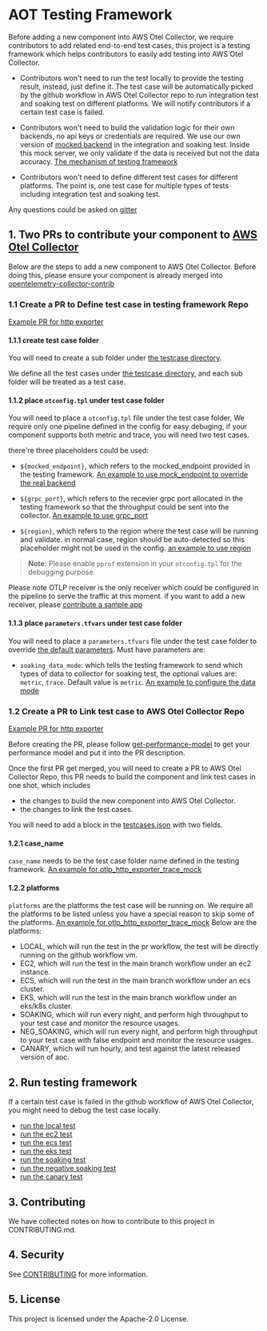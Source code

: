 # AOT Testing Framework

Before adding a new component into AWS Otel Collector, we require contributors to add related end-to-end test cases, this project is a testing framework which helps contributors to easily add testing into AWS Otel Collector. 

* Contributors won't need to run the test locally to provide the testing result, instead, just define it. The test case will be automatically picked by the github workflow in AWS Otel Collector repo to run integration test and soaking test on different platforms. We will notify contributors if a certain test case is failed.

* Contributors won't need to build the validation logic for their own backends, no api keys or credentials are required. We use our own version of [mocked backend](mocked_servers/) in the integration and soaking test. Inside this mock server, we only validate if the data is received but not the data accuracy. [The mechanism of testing framework](docs/testing-framework-design.md)

* Contributors won't need to define different test cases for different platforms. The point is, one test case for multiple types of tests including integration test and soaking test. 

Any questions could be asked on [gitter](https://gitter.im/aws-observability-aws-otel-test-framework/community)

## 1. Two PRs to contribute your component to [AWS Otel Collector](https://github.com/aws-observability/aws-otel-collector)

Below are the steps to add a new component to AWS Otel Collector. Before doing this, please ensure your component is already merged into [opentelemetry-collector-contrib](https://github.com/open-telemetry/opentelemetry-collector-contrib)

### 1.1 Create a PR to Define test case in testing framework Repo

[Example PR for http exporter](https://github.com/aws-observability/aws-otel-test-framework/pull/90)

#### 1.1.1 create test case folder
You will need to create a sub folder under [the testcase directory](https://github.com/aws-observability/aws-otel-test-framework/tree/terraform/terraform/testcases).

We define all the test cases under [the testcase directory](https://github.com/aws-observability/aws-otel-test-framework/tree/terraform/terraform/testcases), and each sub folder will be treated as a test case. 


#### 1.1.2 place `otconfig.tpl` under test case folder
You will need to place a `otconfig.tpl` file under the test case folder, We require only one pipeline defined in the config for easy debuging, if your component supports both metric and trace, you will need two test cases.

there're three placeholders could be used:

* `${mocked_endpoint}`, which refers to the mocked_endpoint provided in the testing framework. [An example to use mock_endpoint to override the real backend](https://github.com/aws-observability/aws-otel-test-framework/blob/terraform/terraform/testcases/otlp_http_exporter_metric_mock/otconfig.tpl#L17)

* `${grpc_port}`, which refers to the recevier grpc port allocated in the testing framework so that the throughput could be sent into the collector. [An example to use grpc_port](https://github.com/aws-observability/aws-otel-test-framework/blob/terraform/terraform/testcases/otlp_http_exporter_metric_mock/otconfig.tpl#L7)

* `${region}`, which refers to the region where the test case will be running and validate. in normal case, region should be auto-detected so this placeholder might not be used in the config. [an example to use region](https://github.com/aws-observability/aws-otel-test-framework/blob/terraform/terraform/testcases/otlp_metric/otconfig.tpl#L17)

> **Note:** Please enable `pprof` extension in your `otconfig.tpl` for the debugging purpose.

Please note OTLP receiver is the only receiver which could be configured in the pipeline to serve the traffic at this moment. if you want to add a new receiver, please [contribute a sample app](sample-apps/README.md)

#### 1.1.3 place `parameters.tfvars` under test case folder

You will need to place a `parameters.tfvars` file under the test case folder to override [the default parameters](terraform/common.tf). Must have parameters are:

* `soaking_data_mode`: which tells the testing framework to send which types of data to collector for soaking test, the optional values are: `metric`, `trace`. Default value is `metric`. [An example to configure the data mode](https://github.com/aws-observability/aws-otel-test-framework/blob/terraform/terraform/testcases/otlp_http_exporter_trace_mock/parameters.tfvars#L2)


### 1.2 Create a PR to Link test case to AWS Otel Collector Repo

[Example PR for http exporter](https://github.com/aws-observability/aws-otel-collector/pull/124)

Before creating the PR, please follow [get-performance-model](docs/get-performance-model.md) to get your performance model and put it into the PR description.

Once the first PR get merged, you will need to create a PR to AWS Otel Collector Repo, this PR needs to build the component and link test cases in one shot, which includes

* the changes to build the new component into AWS Otel Collector. 
* the changes to link the test cases. 

You will need to add a block in the [testcases.json](https://github.com/aws-observability/aws-otel-collector/blob/main/e2etest/testcases.json)
 with two fields. 

#### 1.2.1 case_name

`case_name` needs to be the test case folder name defined in the testing framework. [An example for otlp_http_exporter_trace_mock](https://github.com/aws-observability/aws-otel-collector/blob/main/e2etest/testcases.json#L27)

#### 1.2.2 platforms

`platforms` are the platforms the test case will be running on. We require all the platforms to be listed unless you have a special reason to skip some of the platforms. [An example for otlp_http_exporter_trace_mock](https://github.com/aws-observability/aws-otel-collector/blob/main/e2etest/testcases.json#L28) Below are the platforms: 

* LOCAL, which will run the test in the pr workflow, the test will be directly running on the github workflow vm.
* EC2, which will run the test in the main branch workflow under an ec2 instance.
* ECS, which will run the test in the main branch workflow under an ecs cluster.
* EKS, which will run the test in the main branch workflow under an eks/k8s cluster.
* SOAKING, which will run every night, and perform high throughput to your test case and monitor the resource usages.
* NEG_SOAKING, which will run every night, and perform high throughput to your test case with false endpoint and monitor the resource usages.
* CANARY, which will run hourly, and test against the latest released version of aoc.

## 2. Run testing framework

If a certain test case is failed in the github workflow of AWS Otel Collector, you might need to debug the test case locally. 

* [run the local test](docs/run-mock-test.md)
* [run the ec2 test](docs/run-testing-framework.md#22-run-in-ec2)
* [run the ecs test](docs/run-testing-framework.md#23-run-in-ecs)
* [run the eks test](docs/run-testing-framework.md#24-run-in-eks)
* [run the soaking test](docs/run-testing-framework.md#251-run-in-soaking-test)
* [run the negative soaking test](docs/run-testing-framework.md#252-run-in-negative-soaking-test)
* [run the canary test](docs/run-testing-framework.md#26-run-in-canary)


## 3. Contributing

We have collected notes on how to contribute to this project in CONTRIBUTING.md.

## 4. Security

See [CONTRIBUTING](CONTRIBUTING.md#security-issue-notifications) for more information.

## 5. License

This project is licensed under the Apache-2.0 License.

